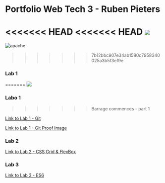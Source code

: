 # Portfolio Web Tech 3 - Ruben Pieters

<<<<<<< HEAD
<<<<<<< HEAD
![](https://gph.is/g/EBWW1Qa)
=======
![apache](https://user-images.githubusercontent.com/47883752/54644378-69621c80-4a99-11e9-8512-f13fe6f377d8.gif)
>>>>>>> 7b12bbc907e34ab1580c7958340025a3b5f3ef9e

### Lab 1
=======
![](apache.gif)

### Labo 1
>>>>>>> Barrage commences - part 1

[Link to Lab 1 - Git](https://github.com/ApacheHelikopter/2imd-webtech3-lab1.git)

[Link to Lab 1 - Git Proof Image](https://github.com/ApacheHelikopter/2imd-webtech3-portfolio/tree/master/lab1-git)

### Lab 2

[Link to Lab 2 - CSS Grid & FlexBox](https://github.com/ApacheHelikopter/2imd-webtech3-portfolio/tree/master/lab2-css-grid-flexbox)

### Lab 3

[Link to Lab 3 - ES6](https://github.com/ApacheHelikopter/2imd-webtech3-portfolio/tree/master/lab3-ES6)
